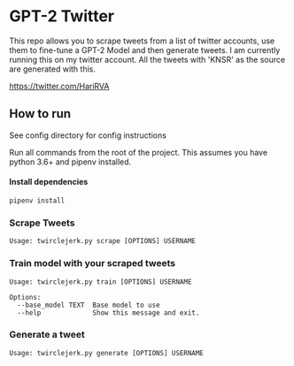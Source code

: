 # GPT-2 Twitter 

This repo allows you to scrape tweets from a list of twitter accounts, use them to fine-tune a GPT-2 Model and then generate tweets. I am currently running this on my twitter account. All the tweets with 'KNSR' as the source are generated with this.

https://twitter.com/HariRVA

## How to run

See config directory for config instructions

Run all commands from the root of the project. This assumes you have python 3.6+ and pipenv installed. 
#### Install dependencies
```
pipenv install
```

### Scrape Tweets
```
Usage: twirclejerk.py scrape [OPTIONS] USERNAME
```


### Train model with your scraped tweets
```
Usage: twirclejerk.py train [OPTIONS] USERNAME

Options:
  --base_model TEXT  Base model to use
  --help             Show this message and exit.

```


### Generate a tweet
```
Usage: twirclejerk.py generate [OPTIONS] USERNAME
```